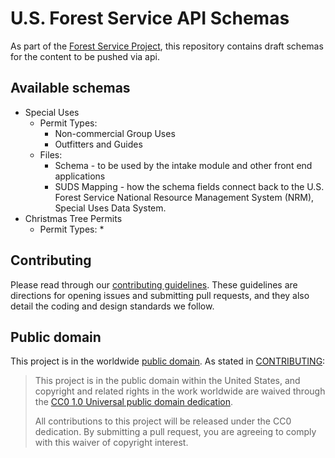 # U.S. Forest Service API Schemas

As part of the [Forest Service Project](https://github.com/18F/forest-service-prototype), this repository contains draft schemas for the content to be pushed via api.

## Available schemas

* Special Uses
    *  Permit Types:
        * Non-commercial Group Uses
        * Outfitters and Guides
    * Files:
        * Schema - to be used by the intake module and other front end applications
        * SUDS Mapping - how the schema fields connect back to the U.S. Forest Service National Resource Management System (NRM), Special Uses Data System.
* Christmas Tree Permits
    * Permit Types:
        * 


## Contributing

Please read through our [contributing guidelines](CONTRIBUTING.md). These guidelines are directions for opening issues and submitting pull requests, and they also detail the coding and design standards we follow.

## Public domain

This project is in the worldwide [public domain](LICENSE.md). As stated in [CONTRIBUTING](CONTRIBUTING.md):

> This project is in the public domain within the United States, and copyright and related rights in the work worldwide are waived through the [CC0 1.0 Universal public domain dedication](https://creativecommons.org/publicdomain/zero/1.0/).
>
> All contributions to this project will be released under the CC0 dedication. By submitting a pull request, you are agreeing to comply with this waiver of copyright interest.
